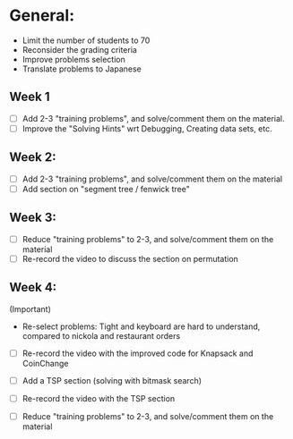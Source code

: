 # General:
- Limit the number of students to 70
- Reconsider the grading criteria
- Improve problems selection
- Translate problems to Japanese

## Week 1
- [ ] Add 2-3 "training problems", and solve/comment them on the material.
- [ ] Improve the "Solving Hints" wrt Debugging, Creating data sets, etc.

## Week 2:
- [ ] Add 2-3 "training problems", and solve/comment them on the material
- [ ] Add section on "segment tree / fenwick tree"

## Week 3:
- [ ] Reduce "training problems" to 2-3, and solve/comment them on the material
- [ ] Re-record the video to discuss the section on permutation

## Week 4:
(Important)
- Re-select problems: Tight and keyboard are hard to understand, compared to nickola and restaurant orders
- [ ] Re-record the video with the improved code for Knapsack and CoinChange

- [ ] Add a TSP section (solving with bitmask search)
- [ ] Re-record the video with the TSP section

- [ ] Reduce "training problems" to 2-3, and solve/comment them on the material

